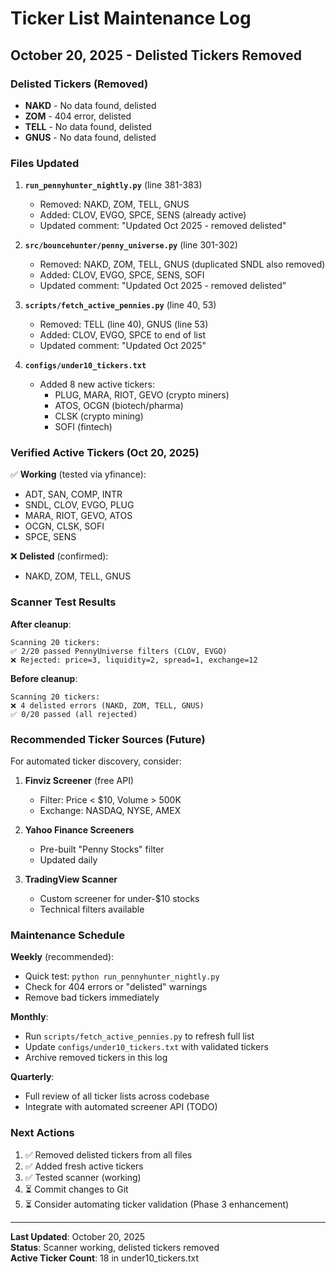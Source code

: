 # Ticker List Maintenance Log

## October 20, 2025 - Delisted Tickers Removed

### Delisted Tickers (Removed)
- **NAKD** - No data found, delisted
- **ZOM** - 404 error, delisted  
- **TELL** - No data found, delisted
- **GNUS** - No data found, delisted

### Files Updated

1. **`run_pennyhunter_nightly.py`** (line 381-383)
   - Removed: NAKD, ZOM, TELL, GNUS
   - Added: CLOV, EVGO, SPCE, SENS (already active)
   - Updated comment: "Updated Oct 2025 - removed delisted"

2. **`src/bouncehunter/penny_universe.py`** (line 301-302)
   - Removed: NAKD, ZOM, TELL, GNUS (duplicated SNDL also removed)
   - Added: CLOV, EVGO, SPCE, SENS, SOFI
   - Updated comment: "Updated Oct 2025 - removed delisted"

3. **`scripts/fetch_active_pennies.py`** (line 40, 53)
   - Removed: TELL (line 40), GNUS (line 53)
   - Added: CLOV, EVGO, SPCE to end of list
   - Updated comment: "Updated Oct 2025"

4. **`configs/under10_tickers.txt`**
   - Added 8 new active tickers:
     * PLUG, MARA, RIOT, GEVO (crypto miners)
     * ATOS, OCGN (biotech/pharma)
     * CLSK (crypto mining)
     * SOFI (fintech)

### Verified Active Tickers (Oct 20, 2025)

✅ **Working** (tested via yfinance):
- ADT, SAN, COMP, INTR
- SNDL, CLOV, EVGO, PLUG
- MARA, RIOT, GEVO, ATOS
- OCGN, CLSK, SOFI
- SPCE, SENS

❌ **Delisted** (confirmed):
- NAKD, ZOM, TELL, GNUS

### Scanner Test Results

**After cleanup**:
```
Scanning 20 tickers:
✅ 2/20 passed PennyUniverse filters (CLOV, EVGO)
❌ Rejected: price=3, liquidity=2, spread=1, exchange=12
```

**Before cleanup**:
```
Scanning 20 tickers:
❌ 4 delisted errors (NAKD, ZOM, TELL, GNUS)
✅ 0/20 passed (all rejected)
```

### Recommended Ticker Sources (Future)

For automated ticker discovery, consider:
1. **Finviz Screener** (free API)
   - Filter: Price < $10, Volume > 500K
   - Exchange: NASDAQ, NYSE, AMEX
   
2. **Yahoo Finance Screeners**
   - Pre-built "Penny Stocks" filter
   - Updated daily

3. **TradingView Scanner**
   - Custom screener for under-$10 stocks
   - Technical filters available

### Maintenance Schedule

**Weekly** (recommended):
- Quick test: `python run_pennyhunter_nightly.py`
- Check for 404 errors or "delisted" warnings
- Remove bad tickers immediately

**Monthly**:
- Run `scripts/fetch_active_pennies.py` to refresh full list
- Update `configs/under10_tickers.txt` with validated tickers
- Archive removed tickers in this log

**Quarterly**:
- Full review of all ticker lists across codebase
- Integrate with automated screener API (TODO)

### Next Actions

1. ✅ Removed delisted tickers from all files
2. ✅ Added fresh active tickers
3. ✅ Tested scanner (working)
4. ⏳ Commit changes to Git
5. ⏳ Consider automating ticker validation (Phase 3 enhancement)

---

**Last Updated**: October 20, 2025  
**Status**: Scanner working, delisted tickers removed  
**Active Ticker Count**: 18 in under10_tickers.txt
